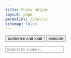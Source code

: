 ```yaml
---
title: Photo Helper
layout: page
permalink: /photos/
sitemap: false
---
```


<button onclick="authenticate().then(loadClient)">authorize and load</button>
<button onclick="execute()">execute</button>

<input type="text" id="myInput" onkeyup="visualSearch()" placeholder="Search for names..">

<ul id="albumList">
</ul>

<div id="photo-list">
</div>